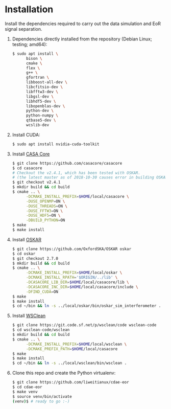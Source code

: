 Installation
============

Install the dependencies required to carry out the data simulation
and EoR signal separation.

1. Dependencies directly installed from the repository
   (Debian Linux; testing; amd64):

    ```sh
    $ sudo apt install \
          bison \
          cmake \
          flex \
          g++ \
          gfortran \
          libboost-all-dev \
          libcfitsio-dev \
          libfftw3-dev \
          libgsl-dev \
          libhdf5-dev \
          libopenblas-dev \
          python-dev \
          python-numpy \
          qtbase5-dev \
          wcslib-dev
    ```

2. Install CUDA:

    ```sh
    $ sudo apt install nvidia-cuda-toolkit
    ```

3. Install [CASA Core](https://github.com/casacore/casacore)

    ```sh
    $ git clone https://github.com/casacore/casacore
    $ cd casacore
    # Checkout the v2.4.1, which has been tested with OSKAR.
    # (the latest master as of 2018-10-30 causes error in building OSKAR)
    $ git checkout v2.4.1
    $ mkdir build && cd build
    $ cmake .. \
          -DCMAKE_INSTALL_PREFIX=$HOME/local/casacore \
          -DUSE_OPENMP=ON \
          -DUSE_THREADS=ON \
          -DUSE_FFTW3=ON \
          -DUSE_HDF5=ON \
          -DBUILD_PYTHON=ON
    $ make
    $ make install
    ```

4. Install [OSKAR](http://oskar.oerc.ox.ac.uk/)

    ```sh
    $ git clone https://github.com/OxfordSKA/OSKAR oskar
    $ cd oskar
    $ git checkout 2.7.0
    $ mkdir build && cd build
    $ cmake .. \
          -DCMAKE_INSTALL_PREFIX=$HOME/local/oskar \
          -DCMAKE_INSTALL_RPATH='$ORIGIN/../lib' \
          -DCASACORE_LIB_DIR=$HOME/local/casacore/lib \
          -DCASACORE_INC_DIR=$HOME/local/casacore/include \
          -DFIND_CUDA=ON
    $ make
    $ make install
    $ cd ~/bin && ln -s ../local/oskar/bin/oskar_sim_interferometer .
    ```

5. Install [WSClean](https://sourceforge.net/p/wsclean)

    ```sh
    $ git clone https://git.code.sf.net/p/wsclean/code wsclean-code
    $ cd wsclean-code/wsclean
    $ mkdir build && cd build
    $ cmake .. \
          -DCMAKE_INSTALL_PREFIX=$HOME/local/wsclean \
          -DCMAKE_PREFIX_PATH=$HOME/local/casacore
    $ make
    $ make install
    $ cd ~/bin && ln -s ../local/wsclean/bin/wsclean .
    ```

6. Clone this repo and create the Python virtualenv:

    ```sh
    $ git clone https://github.com/liweitianux/cdae-eor
    $ cd cdae-eor
    $ make venv
    $ source venv/bin/activate
    (venv)$ # ready to go :-)
    ```
